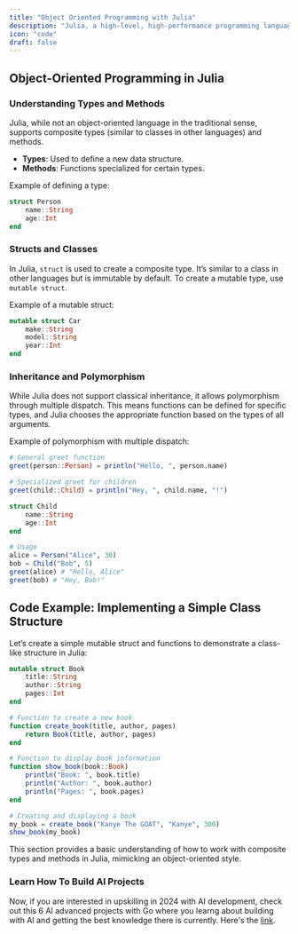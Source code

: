 ```yaml
---
title: "Object Oriented Programming with Julia"
description: "Julia, a high-level, high-performance programming language, is designed for technical computing"
icon: "code"
draft: false
---
```

## Object-Oriented Programming in Julia

### Understanding Types and Methods

Julia, while not an object-oriented language in the traditional sense, supports composite types (similar to classes in other languages) and methods.
- **Types**: Used to define a new data structure.
- **Methods**: Functions specialized for certain types.

Example of defining a type:

```julia
struct Person
    name::String
    age::Int
end
```

### Structs and Classes

In Julia, `struct` is used to create a composite type. It’s similar to a class in other languages but is immutable by default. To create a mutable type, use `mutable struct`.

Example of a mutable struct:

```julia
mutable struct Car
    make::String
    model::String
    year::Int
end
```

### Inheritance and Polymorphism

While Julia does not support classical inheritance, it allows polymorphism through multiple dispatch. This means functions can be defined for specific types, and Julia chooses the appropriate function based on the types of all arguments.

Example of polymorphism with multiple dispatch:

```julia
# General greet function
greet(person::Person) = println("Hello, ", person.name)

# Specialized greet for children
greet(child::Child) = println("Hey, ", child.name, "!")

struct Child
    name::String
    age::Int
end

# Usage
alice = Person("Alice", 30)
bob = Child("Bob", 5)
greet(alice) # "Hello, Alice"
greet(bob) # "Hey, Bob!"
```

## Code Example: Implementing a Simple Class Structure

Let’s create a simple mutable struct and functions to demonstrate a class-like structure in Julia:

```julia
mutable struct Book
    title::String
    author::String
    pages::Int
end

# Function to create a new book
function create_book(title, author, pages)
    return Book(title, author, pages)
end

# Function to display book information
function show_book(book::Book)
    println("Book: ", book.title)
    println("Author: ", book.author)
    println("Pages: ", book.pages)
end

# Creating and displaying a book
my_book = create_book("Kanye The GOAT", "Kanye", 300)
show_book(my_book)
```

This section provides a basic understanding of how to work with composite types and methods in Julia, mimicking an object-oriented style.

### Learn How To Build AI Projects

Now, if you are interested in upskilling in 2024 with AI development, check out this 6 AI advanced projects with Go where you learng about building with AI and getting the best knowledge there is currently. Here's the [link](https://akhilsharmatech.gumroad.com/l/zgxqq).
